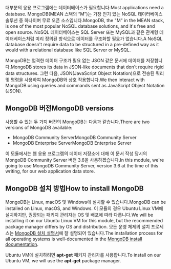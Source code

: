 <span data-ttu-id="141c1-101">대부분의 응용 프로그램에는 데이터베이스가 필요합니다.</span><span class="sxs-lookup"><span data-stu-id="141c1-101">Most applications need a database.</span></span> <span data-ttu-id="141c1-102">MongoDB(MEAN 스택의 “M”)는 가장 인기 있는 NoSQL 데이터베이스 솔루션 중 하나이며 무료 오픈 소스입니다.</span><span class="sxs-lookup"><span data-stu-id="141c1-102">MongoDB, the "M" in the MEAN stack, is one of the most popular NoSQL database solutions, and it's free and open source.</span></span> <span data-ttu-id="141c1-103">NoSQL 데이터베이스는 SQL Server 또는 MySQL과 같은 관계형 데이터베이스처럼 미리 정의된 방식으로 데이터를 구조화할 필요가 없습니다.</span><span class="sxs-lookup"><span data-stu-id="141c1-103">A NoSQL database doesn't require data to be structured in a pre-defined way as it would with a relational database like SQL Server or MySQL.</span></span>

<span data-ttu-id="141c1-104">MongoDB는 엄격한 데이터 구조가 필요 없는 JSON 같은 문서에 데이터를 저장합니다.</span><span class="sxs-lookup"><span data-stu-id="141c1-104">MongoDB stores its data in JSON-like documents that don't require rigid data structures.</span></span> <span data-ttu-id="141c1-105">그런 다음, JSON(JavaScript Object Notation)으로 전송된 쿼리 및 명령을 사용하여 MongoDB와 상호 작용합니다.</span><span class="sxs-lookup"><span data-stu-id="141c1-105">We then interact with MongoDB using queries and commands sent as JavaScript Object Notation (JSON).</span></span>

## <a name="mongodb-versions"></a><span data-ttu-id="141c1-106">MongoDB 버전</span><span class="sxs-lookup"><span data-stu-id="141c1-106">MongoDB versions</span></span>

<span data-ttu-id="141c1-107">사용할 수 있는 두 가지 버전의 MongoDB는 다음과 같습니다.</span><span class="sxs-lookup"><span data-stu-id="141c1-107">There are two versions of MongoDB available:</span></span>

- <span data-ttu-id="141c1-108">MongoDB Community Server</span><span class="sxs-lookup"><span data-stu-id="141c1-108">MongoDB Community Server</span></span>
- <span data-ttu-id="141c1-109">MongoDB Enterprise Server</span><span class="sxs-lookup"><span data-stu-id="141c1-109">MongoDB Enterprise Server</span></span>

<span data-ttu-id="141c1-110">이 모듈에서는 웹 응용 프로그램의 데이터 저장소에 대해 이 문서 작성 당시의 MongoDB Community Server 버전 3.6을 사용하겠습니다.</span><span class="sxs-lookup"><span data-stu-id="141c1-110">In this module, we're going to use MongoDB Community Server, version 3.6 at the time of this writing, for our web application data store.</span></span>

## <a name="how-to-install-mongodb"></a><span data-ttu-id="141c1-111">MongoDB 설치 방법</span><span class="sxs-lookup"><span data-stu-id="141c1-111">How to install MongoDB</span></span>

<span data-ttu-id="141c1-112">MongoDB는 Linux, macOS 및 Windows에 설치할 수 있습니다.</span><span class="sxs-lookup"><span data-stu-id="141c1-112">MongoDB can be installed on Linux, macOS, and Windows.</span></span> <span data-ttu-id="141c1-113">이 모듈의 경우 Ubuntu Linux VM에 설치하지만, 권장되는 패키지 관리자는 OS 및 배포에 따라 다릅니다.</span><span class="sxs-lookup"><span data-stu-id="141c1-113">We will be installing it on our Ubuntu Linux VM for this module, but the recommended package manager differs by OS and distribution.</span></span> <span data-ttu-id="141c1-114">모든 운영 체제의 설치 프로세스는 [MongoDB 설치 설명서](https://docs.mongodb.com/manual/administration/install-community/)에 잘 설명되어 있습니다.</span><span class="sxs-lookup"><span data-stu-id="141c1-114">The installation process for all operating systems is well-documented in the [MongoDB install documentation](https://docs.mongodb.com/manual/administration/install-community/).</span></span>

<span data-ttu-id="141c1-115">Ubuntu VM에 설치하려면 **apt-get** 패키지 관리자를 사용합니다.</span><span class="sxs-lookup"><span data-stu-id="141c1-115">To install on our Ubuntu VM, we will use the **apt-get** package manager.</span></span>